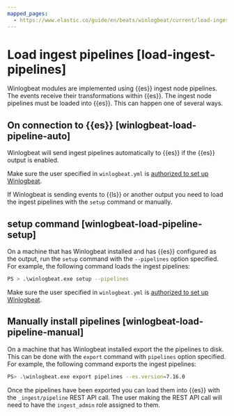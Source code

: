 ```yaml
---
mapped_pages:
  - https://www.elastic.co/guide/en/beats/winlogbeat/current/load-ingest-pipelines.html
---
```


# Load ingest pipelines [load-ingest-pipelines]

Winlogbeat modules are implemented using {{es}} ingest node pipelines.  The events receive their transformations within {{es}}.  The ingest node pipelines must be loaded into {{es}}.  This can happen one of several ways.


## On connection to {{es}} [winlogbeat-load-pipeline-auto]

Winlogbeat will send ingest pipelines automatically to {{es}} if the {{es}} output is enabled.

Make sure the user specified in `winlogbeat.yml` is [authorized to set up Winlogbeat](/reference/winlogbeat/privileges-to-setup-beats.md).

If Winlogbeat is sending events to {{ls}} or another output you need to load the ingest pipelines with the `setup` command or manually.


## setup command [winlogbeat-load-pipeline-setup]

On a machine that has Winlogbeat installed and has {{es}} configured as the output, run the `setup` command with the `--pipelines` option specified.  For example, the following command loads the ingest pipelines:

```sh
PS > .\winlogbeat.exe setup --pipelines
```

Make sure the user specified in `winlogbeat.yml` is [authorized to set up Winlogbeat](/reference/winlogbeat/privileges-to-setup-beats.md).


## Manually install pipelines [winlogbeat-load-pipeline-manual]

On a machine that has Winlogbeat installed export the the pipelines to disk. This can be done with the `export` command with `pipelines` option specified.  For example, the following command exports the ingest pipelines:

```sh
PS> .\winlogbeat.exe export pipelines --es.version=7.16.0
```

Once the pipelines have been exported you can load them into {{es}} with the `_ingest/pipeline` REST API call.  The user making the REST API call will need to have the `ingest_admin` role assigned to them.

